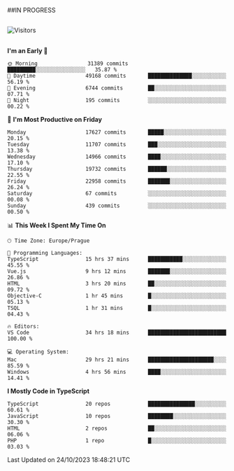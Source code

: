 ##IN PROGRESS
##
![Visitors](https://komarev.com/ghpvc/?username=petrbui&style=for-the-badge&label=Visitors+👀)



##
<!--
[![My GitHub stats](https://github-readme-stats.vercel.app/api?username=petrbui&theme=github_dark)](https://github.com/anuraghazra/github-readme-stats)

[![My wakatime stats](https://github-readme-stats.vercel.app/api/wakatime?username=petrbui&theme=github_dark)](https://github.com/anuraghazra/github-readme-stats)
-->
<!--START_SECTION:waka-->
**I'm an Early 🐤** 

```text
🌞 Morning                31389 commits       █████████░░░░░░░░░░░░░░░░   35.87 % 
🌆 Daytime                49168 commits       ██████████████░░░░░░░░░░░   56.19 % 
🌃 Evening                6744 commits        ██░░░░░░░░░░░░░░░░░░░░░░░   07.71 % 
🌙 Night                  195 commits         ░░░░░░░░░░░░░░░░░░░░░░░░░   00.22 % 
```
📅 **I'm Most Productive on Friday** 

```text
Monday                   17627 commits       █████░░░░░░░░░░░░░░░░░░░░   20.15 % 
Tuesday                  11707 commits       ███░░░░░░░░░░░░░░░░░░░░░░   13.38 % 
Wednesday                14966 commits       ████░░░░░░░░░░░░░░░░░░░░░   17.10 % 
Thursday                 19732 commits       ██████░░░░░░░░░░░░░░░░░░░   22.55 % 
Friday                   22958 commits       ███████░░░░░░░░░░░░░░░░░░   26.24 % 
Saturday                 67 commits          ░░░░░░░░░░░░░░░░░░░░░░░░░   00.08 % 
Sunday                   439 commits         ░░░░░░░░░░░░░░░░░░░░░░░░░   00.50 % 
```


📊 **This Week I Spent My Time On** 

```text
🕑︎ Time Zone: Europe/Prague

💬 Programming Languages: 
TypeScript               15 hrs 37 mins      ███████████░░░░░░░░░░░░░░   45.55 % 
Vue.js                   9 hrs 12 mins       ███████░░░░░░░░░░░░░░░░░░   26.86 % 
HTML                     3 hrs 20 mins       ██░░░░░░░░░░░░░░░░░░░░░░░   09.72 % 
Objective-C              1 hr 45 mins        █░░░░░░░░░░░░░░░░░░░░░░░░   05.13 % 
TSQL                     1 hr 31 mins        █░░░░░░░░░░░░░░░░░░░░░░░░   04.43 % 

🔥 Editors: 
VS Code                  34 hrs 18 mins      █████████████████████████   100.00 % 

💻 Operating System: 
Mac                      29 hrs 21 mins      █████████████████████░░░░   85.59 % 
Windows                  4 hrs 56 mins       ████░░░░░░░░░░░░░░░░░░░░░   14.41 % 
```

**I Mostly Code in TypeScript** 

```text
TypeScript               20 repos            ███████████████░░░░░░░░░░   60.61 % 
JavaScript               10 repos            ████████░░░░░░░░░░░░░░░░░   30.30 % 
HTML                     2 repos             ██░░░░░░░░░░░░░░░░░░░░░░░   06.06 % 
PHP                      1 repo              █░░░░░░░░░░░░░░░░░░░░░░░░   03.03 % 
```




 Last Updated on 24/10/2023 18:48:21 UTC
<!--END_SECTION:waka-->
